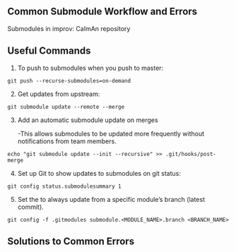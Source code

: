 ## Common Submodule Workflow and Errors

Submodules in improv: CaImAn repository

## Useful Commands
1) To push to submodules when you push to master:

``
git push --recurse-submodules=on-demand
``

2) Get updates from upstream:

``
git submodule update --remote --merge
``

3) Add an automatic submodule update on merges

   -This allows submodules to be updated more frequently without notifications from team members.

``
echo "git submodule update --init --recursive" >> .git/hooks/post-merge
``

4) Set up Git to show updates to submodules on git status:

``
git config status.submodulesummary 1
``

5) Set the to always update from a specific module’s branch (latest commit). 

``
git config -f .gitmodules submodule.<MODULE_NAME>.branch <BRANCH_NAME>
``

## Solutions to Common Errors
